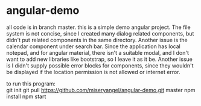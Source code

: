 # angular-demo

all code is in branch master. this is a simple demo angular project. The file system is not concise, since I created many dialog related components, but didn't put related components in the same directory. Another issue is the calendar component under search bar. Since the application has local notepad, and for angular material, there isn't a suitable modal, and I don't want to add new libraries like bootstrap, so I leave it as it be. Another issue is I didn't supply possible error blocks for components, since they wouldn't be displayed if the location permission is not allowed or internet error.

to run this program:
                <br>git init
                git pull https://github.com/miseryangel/angular-demo.git master
                npm install
                npm start
